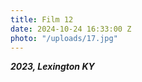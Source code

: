 ```yaml
---
title: Film 12
date: 2024-10-24 16:33:00 Z
photo: "/uploads/17.jpg"
---
```


***2023, Lexington KY***